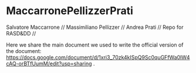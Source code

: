 # MaccarronePellizzerPrati
Salvatore Maccarrone //
Massimiliano Pellizzer //
Andrea Prati //
Repo for RASD&amp;DD //

Here we share the main document we used to write the official version of the document: https://docs.google.com/document/d/1xri3_70zk4kISpQ9Sc0quGFfWa0IW4cAQ-orBTfUumM/edit?usp=sharing .
